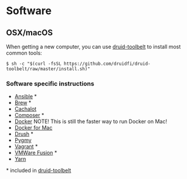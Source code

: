 # Software

## OSX/macOS

When getting a new computer, you can use [druid-toolbelt](https://github.com/druidfi/druid-toolbelt) to install most common tools: 

```
$ sh -c "$(curl -fsSL https://github.com/druidfi/druid-toolbelt/raw/master/install.sh)"
```

### Software specific instructions

- [Ansible](ansible.md) \*
- [Brew](brew.md) \*
- [Cachalot](cachalot.md) 
- [Composer](composer.md) \*
- [Docker](docker.md) NOTE! This is still the faster way to run Docker on Mac!
- [Docker for Mac](docker_for_mac.md)
- [Drush](drush.md) \*
- [Pygmy](pygmy.md)
- [Vagrant](vagrant.md) \*
- [VMWare Fusion](vmware_fusion.md) \*
- [Yarn](yarn.md)

\* included in [druid-toolbelt](https://github.com/druidfi/druid-toolbelt)
